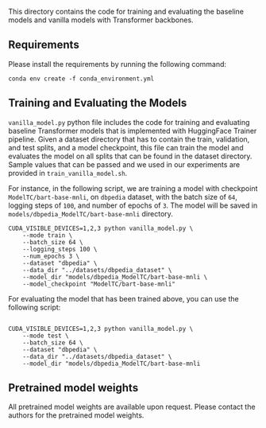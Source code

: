 This directory contains the code for training and evaluating the baseline models and vanilla models with Transformer backbones. 

## Requirements

Please install the requirements by running the following command:

```
conda env create -f conda_environment.yml
```

## Training and Evaluating the Models

`vanilla_model.py` python file includes the code for training and evaluating baseline Transformer models that is implemented with HuggingFace Trainer pipeline. Given a dataset directory that has to contain the train, validation, and test splits, and a model checkpoint, this file can train the model and evaluates the model on all splits that can be found in the dataset directory. Sample values that can be passed and we used in our experiments are provided in `train_vanilla_model.sh`.

For instance, in the following script, we are training a model with checkpoint `ModelTC/bart-base-mnli`, on `dbpedia` dataset, with the batch size of `64`, logging steps of `100`, and number of epochs of `3`. The model will be saved in `models/dbpedia_ModelTC/bart-base-mnli` directory.


```
CUDA_VISIBLE_DEVICES=1,2,3 python vanilla_model.py \
    --mode train \
    --batch_size 64 \
    --logging_steps 100 \
    --num_epochs 3 \
    --dataset "dbpedia" \
    --data_dir "../datasets/dbpedia_dataset" \
    --model_dir "models/dbpedia_ModelTC/bart-base-mnli \
    --model_checkpoint "ModelTC/bart-base-mnli"

```

For evaluating the model that has been trained above, you can use the following script:

```

CUDA_VISIBLE_DEVICES=1,2,3 python vanilla_model.py \
    --mode test \
    --batch_size 64 \
    --dataset "dbpedia" \
    --data_dir "../datasets/dbpedia_dataset" \
    --model_dir "models/dbpedia_ModelTC/bart-base-mnli

```

## Pretrained model weights

All pretrained model weights are available upon request. Please contact the authors for the pretrained model weights.